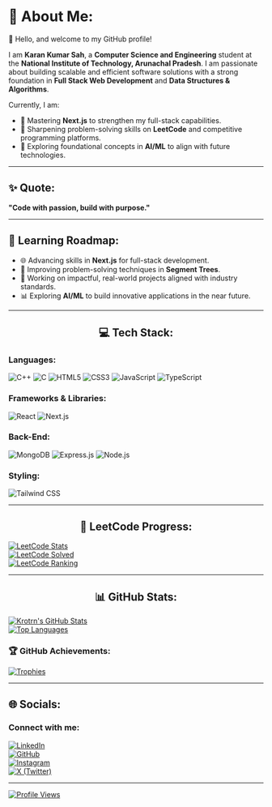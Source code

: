 # 💫 About Me:
👋 Hello, and welcome to my GitHub profile!  

I am **Karan Kumar Sah**, a **Computer Science and Engineering** student at the **National Institute of Technology, Arunachal Pradesh**. I am passionate about building scalable and efficient software solutions with a strong foundation in **Full Stack Web Development** and **Data Structures & Algorithms**.  

Currently, I am:  
- 🌱 Mastering **Next.js** to strengthen my full-stack capabilities.  
- 🔢 Sharpening problem-solving skills on **LeetCode** and competitive programming platforms.  
- 🤖 Exploring foundational concepts in **AI/ML** to align with future technologies.  

---

## ✨ Quote:
**"Code with passion, build with purpose."**

---

## 🌱 **Learning Roadmap**:
- 🌐 Advancing skills in **Next.js** for full-stack development.  
- 🔢 Improving problem-solving techniques in **Segment Trees**.  
- 🚀 Working on impactful, real-world projects aligned with industry standards.  
- 📊 Exploring **AI/ML** to build innovative applications in the near future.

---

<div align='center'>

## 💻 Tech Stack:
</div>

### Languages:
![C++](https://img.shields.io/badge/c++-%2300599C.svg?style=for-the-badge&logo=c%2B%2B&logoColor=white)
![C](https://img.shields.io/badge/c-%2300599C.svg?style=for-the-badge&logo=c&logoColor=white)
![HTML5](https://img.shields.io/badge/html5-%23E34F26.svg?style=for-the-badge&logo=html5&logoColor=white)
![CSS3](https://img.shields.io/badge/css3-%231572B6.svg?style=for-the-badge&logo=css3&logoColor=white)
![JavaScript](https://img.shields.io/badge/javascript-%23323330.svg?style=for-the-badge&logo=javascript&logoColor=%23F7DF1E)
![TypeScript](https://img.shields.io/badge/typescript-%23007ACC.svg?style=for-the-badge&logo=typescript&logoColor=white)

### Frameworks & Libraries:
![React](https://img.shields.io/badge/React-20232A?style=for-the-badge&logo=react&logoColor=61DAFB)
![Next.js](https://img.shields.io/badge/Next.js-%23000000.svg?style=for-the-badge&logo=nextdotjs&logoColor=white)

### Back-End:
![MongoDB](https://img.shields.io/badge/MongoDB-4EA94B?style=for-the-badge&logo=mongodb&logoColor=white)
![Express.js](https://img.shields.io/badge/Express.js-000000?style=for-the-badge&logo=express&logoColor=white)
![Node.js](https://img.shields.io/badge/Node.js-339933?style=for-the-badge&logo=nodedotjs&logoColor=white)

### Styling:
![Tailwind CSS](https://img.shields.io/badge/Tailwind%20CSS-%2338B2AC.svg?style=for-the-badge&logo=tailwind-css&logoColor=white)

---

<div align='center'>

## 🚀 LeetCode Progress:
</div>

[![LeetCode Stats](https://leetcard.jacoblin.cool/krotrn?theme=dark&font=Buda&ext=heatmap)](https://leetcode.com/krotrn)  
[![LeetCode Solved](https://img.shields.io/badge/dynamic/json?style=for-the-badge&labelColor=black&color=%23ffa116&label=Solved&query=solvedOverTotal&url=https%3A%2F%2Fleetcode-badge.vercel.app%2Fapi%2Fusers%2Fkrotrn&logo=leetcode&logoColor=yellow)](https://leetcode.com/krotrn/)  
[![LeetCode Ranking](https://img.shields.io/badge/dynamic/json?style=for-the-badge&labelColor=black&color=%23ffa116&label=Ranking&query=ranking&url=https%3A%2F%2Fleetcode-badge.vercel.app%2Fapi%2Fusers%2Fkrotrn&logo=leetcode&logoColor=yellow)](https://leetcode.com/krotrn/)

---

<div align='center'>

## 📊 GitHub Stats:
</div>

[![Krotrn's GitHub Stats](https://github-readme-stats.vercel.app/api?username=krotrn&theme=algolia&hide_border=true)](https://github.com/krotrn?tab=repositories)  
[![Top Languages](https://github-readme-stats.vercel.app/api/top-langs/?username=krotrn&theme=algolia&hide_border=true&layout=compact)](https://github.com/krotrn?tab=repositories)  

### 🏆 GitHub Achievements:
[![Trophies](https://github-profile-trophy.vercel.app/?username=krotrn&theme=algolia&no-frame=true&no-bg=false&margin-w=4)](https://github.com/krotrn/)

---

## 🌐 Socials:
### Connect with me:
[![LinkedIn](https://img.shields.io/badge/LinkedIn-%230077B5.svg?logo=linkedin&logoColor=white&style=for-the-badge)](https://linkedin.com/in/krotrn)  
[![GitHub](https://img.shields.io/badge/GitHub-%2312100E.svg?logo=github&logoColor=white&style=for-the-badge)](https://github.com/krotrn)  
[![Instagram](https://img.shields.io/badge/Instagram-%23E4405F.svg?logo=instagram&logoColor=white&style=for-the-badge)](https://instagram.com/krotrn.ks)  
[![X (Twitter)](https://img.shields.io/badge/X-black.svg?logo=X&logoColor=white&style=for-the-badge)](https://x.com/krotrn)  

---

[![Profile Views](https://visitcount.itsvg.in/api?id=krotrn&label=Profile%20Views&color=1&icon=2&pretty=true)](https://github.com/krotrn/)
